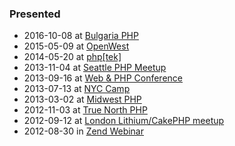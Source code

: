 ### Presented

 * 2016-10-08 at [Bulgaria PHP](https://joind.in/event/bulgaria-php-2016/zero-to-sixty-with-mongodb)
 * 2015-05-09 at [OpenWest](http://joind.in/talk/view/14038)
 * 2014-05-20 at [php[tek]](https://joind.in/talk/view/10667)
 * 2013-11-04 at [Seattle PHP Meetup](http://www.meetup.com/php-49/events/142710822/)
 * 2013-09-16 at [Web & PHP Conference](https://joind.in/talk/view/8871)
 * 2013-07-13 at [NYC Camp](http://nyccamp.org/session/getting-acquainted-mongodb)
 * 2013-03-02 at [Midwest PHP](https://joind.in/talk/view/8198)
 * 2012-11-03 at [True North PHP](https://joind.in/talk/view/7416)
 * 2012-09-12 at [London Lithium/CakePHP meetup](http://www.meetup.com/lithium-uk/events/79406232/)
 * 2012-08-30 in [Zend Webinar](http://www.zend.com/en/company/news/event/1107_webinar-getting-acquainted-with-mongodb)
